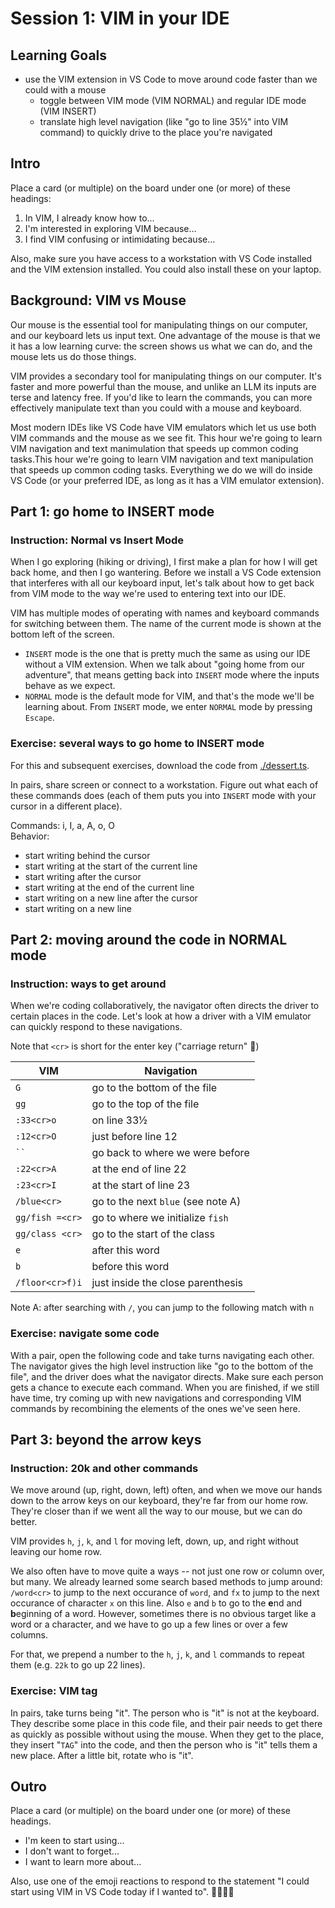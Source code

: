 # Session 1: VIM in your IDE

## Learning Goals

 - use the VIM extension in VS Code to move around code faster than we could
   with a mouse
   - toggle between VIM mode (VIM NORMAL) and regular IDE mode (VIM INSERT)
   - translate high level navigation (like "go to line 35½" into VIM command) to
     quickly drive to the place you're navigated

## Intro

Place a card (or multiple) on the board under one (or more) of these headings:

1. In VIM, I already know how to...
2. I'm interested in exploring VIM because...
3. I find VIM confusing or intimidating because...

Also, make sure you have access to a workstation with VS Code installed and the
VIM extension installed. You could also install these on your laptop.

## Background: VIM vs Mouse

Our mouse is the essential tool for manipulating things on our computer, and our
keyboard lets us input text. One advantage of the mouse is that we it has a low
learning curve: the screen shows us what we can do, and the mouse lets us do
those things.

VIM provides a secondary tool for manipulating things on our computer. It's
faster and more powerful than the mouse, and unlike an LLM its inputs are terse
and latency free. If you'd like to learn the commands, you can more effectively
manipulate text than you could with a mouse and keyboard.

Most modern IDEs like VS Code have VIM emulators which let us use both VIM
commands and the mouse as we see fit. This hour we're going to learn VIM
navigation and text manimulation that speeds up common coding tasks.This hour
we're going to learn VIM navigation and text manipulation that speeds up common
coding tasks. Everything we do we will do inside VS Code (or your preferred IDE,
as long as it has a VIM emulator extension).

## Part 1: go home to INSERT mode
### Instruction: Normal vs Insert Mode

When I go exploring (hiking or driving), I first make a plan for how I will get
back home, and then I go wantering. Before we install a VS Code extension that
interferes with all our keyboard input, let's talk about how to get back from
VIM mode to the way we're used to entering text into our IDE.

VIM has multiple modes of operating with names and keyboard commands for
switching between them. The name of the current mode is shown at the bottom left
of the screen.

 - `INSERT` mode is the one that is pretty much the same as using our IDE
   without a VIM extension. When we talk about "going home from our adventure",
   that means getting back into `INSERT` mode where the inputs behave as we
   expect.
 - `NORMAL` mode is the default mode for VIM, and that's the mode we'll be
   learning about. From `INSERT` mode, we enter `NORMAL` mode by pressing
   `Escape`.

### Exercise: several ways to go home to INSERT mode

For this and subsequent exercises, download the code from [./dessert.ts](./dessert.ts).

In pairs, share screen or connect to a workstation. Figure out what each of
these commands does (each of them puts you into `INSERT` mode with your cursor
in a different place).

Commands: i, I, a, A, o, O  
Behavior:
  - start writing behind the cursor
  - start writing at the start of the current line
  - start writing after the cursor
  - start writing at the end of the current line
  - start writing on a new line after the cursor
  - start writing on a new line 

## Part 2: moving around the code in NORMAL mode
### Instruction: ways to get around

When we're coding collaboratively, the navigator often directs the driver to
certain places in the code. Let's look at how a driver with a VIM emulator can
quickly respond to these navigations.

Note that `<cr>` is short for the enter key ("carriage return" 📇)

| VIM               | Navigation                         |
|-------------------|------------------------------------|
| `G`               | go to the bottom of the file       |
| `gg`              | go to the top of the file          |
| `:33<cr>o`        | on line 33½                        |
| `:12<cr>O`        | just before line 12                |
| <code>\`\`</code> | go back to where we were before    |
| `:22<cr>A`        | at the end of line 22              |
| `:23<cr>I`        | at the start of line 23            |
| `/blue<cr>`       | go to the next `blue` (see note A) |
| `gg/fish =<cr>`   | go to where we initialize `fish`   |
| `gg/class <cr>`   | go to the start of the class       |
| `e`               | after this word                    |
| `b`               | before this word                   |
| `/floor<cr>f)i`   | just inside the close parenthesis  |

Note A: after searching with `/`, you can jump to the following match with `n`

### Exercise: navigate some code

With a pair, open the following code and take turns navigating each other. The
navigator gives the high level instruction like "go to the bottom of the file",
and the driver does what the navigator directs. Make sure each person gets a
chance to execute each command. When you are finished, if we still have time,
try coming up with new navigations and corresponding VIM commands by recombining
the elements of the ones we've seen here.

## Part 3: beyond the arrow keys
### Instruction: 20k and other commands

We move around (up, right, down, left) often, and when we move our hands down to
the arrow keys on our keyboard, they're far from our home row. They're closer
than if we went all the way to our mouse, but we can do better.

VIM provides `h`, `j`, `k`, and `l` for moving left, down, up, and right without
leaving our home row.

We also often have to move quite a ways -- not just one row or column over, but
many. We already learned some search based methods to jump around: `/word<cr>`
to jump to the next occurance of `word`, and `fx` to jump to the next occurance
of character `x` on this line. Also `e` and `b` to go to the **e**nd and
**b**eginning of a word. However, sometimes there is no obvious target like a
word or a character, and we have to go up a few lines or over a few columns.

For that, we prepend a number to the `h`, `j`, `k`, and `l` commands to repeat
them (e.g. `22k` to go up 22 lines).

### Exercise: VIM tag

In pairs, take turns being "it". The person who is "it" is not at the keyboard.
They describe some place in this code file, and their pair needs to get there as
quickly as possible without using the mouse. When they get to the place, they
insert "`TAG`" into the code, and then the person who is "it" tells them a new
place. After a little bit, rotate who is "it".

## Outro

Place a card (or multiple) on the board under one (or more) of these headings.

- I'm keen to start using...
- I don't want to forget...
- I want to learn more about...

Also, use one of the emoji reactions to respond to the statement "I could start
using VIM in VS Code today if I wanted to". 🙌🏻🤷😬
